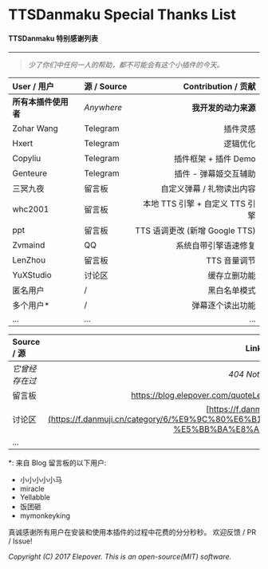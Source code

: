 # TTSDanmaku Special Thanks List
#### TTSDanmaku 特别感谢列表

----------

> *少了你们中任何一人的帮助，都不可能会有这个小插件的今天。*

| User / 用户 | 源 / Source | Contribution / 贡献 |
| :------ | :------ | ------: |
| **所有本插件使用者** | *Anywhere* | **我开发的动力来源** |
| Zohar Wang | Telegram | 插件灵感 |
| Hxert | Telegram | 逻辑优化 |
| Copyliu | Telegram | 插件框架 + 插件 Demo |
| Genteure | Telegram | 插件 - 弹幕姬交互辅助 |
| 三冥九夜 | 留言板 |自定义弹幕 / 礼物读出内容 |
| whc2001 | 留言板 | 本地 TTS 引擎 + 自定义 TTS 引擎 |
| ppt | 留言板 | TTS 语调更改 (新增 Google TTS) |
| Zvmaind | QQ | 系统自带引擎语速修复 |
| LenZhou | 留言板 | TTS 音量调节 |
| YuXStudio | 讨论区 | 缓存立删功能 |
| 匿名用户 | / | 黑白名单模式 |
| 多个用户* | / | 弹幕逐个读出功能 |
| ... | ... | ... |

| Source / 源 | Link / 链接 |
| :------ | ------: |
| _它曾经存在过_ | _404 Not Found_ |
| 留言板 | https://blog.elepover.com/quoteLeft.html |
| 讨论区 | [https://f.danmuji.cn](https://f.danmuji.cn/category/6/%E9%9C%80%E6%B1%82-%E5%BB%BA%E8%AE%AE) |
| ... | ... |

*: 来自 Blog 留言板的以下用户:

- 小小小小小马
- miracle
- Yellabble
- 饭团砸
- mymonkeyking


真诚感谢所有用户在安装和使用本插件的过程中花费的分分秒秒。
欢迎反馈 / PR / Issue!

*Copyright (C) 2017 Elepover.*
*This is an open-source(MIT) software.*
